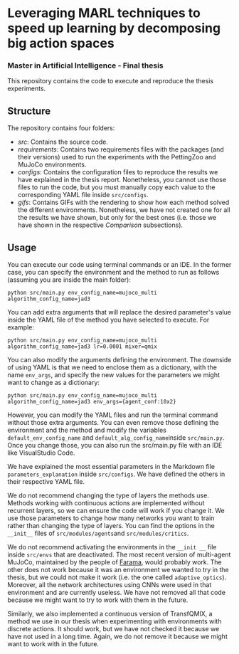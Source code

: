 # Leveraging MARL techniques to speed up learning by decomposing big action spaces

### Master in Artificial Intelligence - Final thesis

This repository contains the code to execute and reproduce the thesis experiments.

## Structure

The repository contains four folders:

* *src*: Contains the source code.
* *requirements*: Contains two requirements files with the packages (and their versions) used to run the experiments with the PettingZoo and MuJoCo environments. 
* *configs*: Contains the configuration files to reproduce the results we have explained in the thesis report. Nonetheless, you cannot use those files to run the code, but you must manually copy each value to the corresponding YAML file inside `src/configs`.
* *gifs*: Contains GIFs with the rendering to show how each method solved the different environments. Nonetheless, we have not created one for all the results we have shown, but only for the best ones (i.e. those we have shown in the respective *Comparison* subsections).

## Usage

You can execute our code using terminal commands or an IDE. In the former case, you can specify the environment and the method to run as follows (assuming you are inside the main folder):

````shell
python src/main.py env_config_name=mujoco_multi algorithm_config_name=jad3
````

You can add extra arguments that will replace the desired parameter's value inside the YAML file of the method you have selected to execute. For example:

```shell
python src/main.py env_config_name=mujoco_multi algorithm_config_name=jad3 lr=0.0001 mixer=qmix
```

You can also modify the arguments defining the environment. The downside of using YAML is that we need to enclose them as a dictionary, with the name `env_args`, and specify the new values for the parameters we might want to change as a dictionary:

```shell
python src/main.py env_config_name=mujoco_multi algorithm_config_name=jad3 env_args={agent_conf:10x2}
```

However, you can modify the YAML files and run the terminal command without those extra arguments. You can even remove those defining the environment and the method and modify the variables `default_env_config_name` and `default_alg_config_name`inside `src/main.py`. Once you change those, you can also run the src/main.py file with an IDE like VisualStudio Code.

We have explained the most essential parameters in the Markdown file `parameters_explanation` inside `src/configs`. We have defined the others in their respective YAML file. 

We do not recommend changing the type of layers the methods use. Methods working with continuous actions are implemented without recurrent layers, so we can ensure the code will work if you change it. We use those parameters to change how many networks you want to train rather than changing the type of layers. You can find the options in the  `__init__` files of `src/modules/agents`and `src/modules/critics`.

We do not recommend activating the environments in the `__init __` file inside `src/envs` that are deactivated. The most recent version of multi-agent MuJoCo, maintained by the people of [Farama](https://robotics.farama.org/envs/MaMuJoCo/), would probably work. The other does not work because it was an environment we wanted to try in the thesis, but we could not make it work (i.e. the one called `adaptive_optics`). Moreover, all the network architectures using CNNs were used in that environment and are currently useless. We have not removed all that code because we might want to try to work with them in the future.

Similarly, we also implemented a continuous version of TransfQMIX, a method we use in our thesis when experimenting with environments with discrete actions. It should work, but we have not checked it because we have not used in a long time. Again, we do not remove it because we might want to work with in the future.

